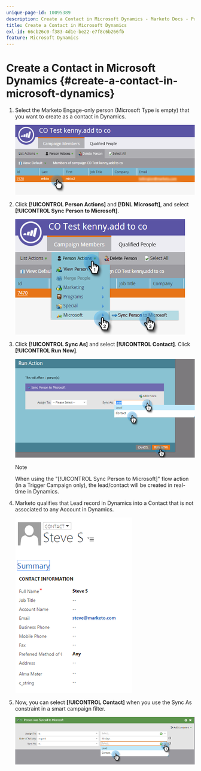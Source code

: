 ```yaml
---
unique-page-id: 10095389
description: Create a Contact in Microsoft Dynamics - Marketo Docs - Product Documentation
title: Create a Contact in Microsoft Dynamics
exl-id: 66cb26c0-f383-4d1e-be22-e7f8c6b266fb
feature: Microsoft Dynamics
---
```

# Create a Contact in Microsoft Dynamics {#create-a-contact-in-microsoft-dynamics}

1. Select the Marketo Engage-only person (Microsoft Type is empty) that you want to create as a contact in Dynamics.

   ![](assets/one.png)

1. Click **[!UICONTROL Person Actions]** and **[!DNL Microsoft]**, and select **[!UICONTROL Sync Person to Microsoft]**.

   ![](assets/two.png)

1. Click **[!UICONTROL Sync As]** and select **[!UICONTROL Contact]**. Click **[!UICONTROL Run Now]**.

   ![](assets/three.png)

   >[!NOTE]
   >
   >When using the "[!UICONTROL Sync Person to Microsoft]" flow action (in a Trigger Campaign only), the lead/contact will be created in real-time in Dynamics.

1. Marketo qualifies that Lead record in Dynamics into a Contact that is not associated to any Account in Dynamics.

   ![](assets/image2015-10-23-9-3a43-3a33.png)

1. Now, you can select **[!UICONTROL Contact]** when you use the Sync As constraint in a smart campaign filter.

   ![](assets/five.png)
